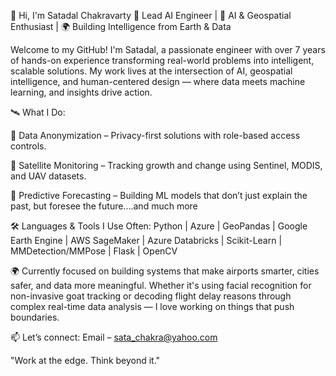 👋 Hi, I'm Satadal Chakravarty
🚀 Lead AI Engineer | 🧠 AI & Geospatial Enthusiast | 🌍 Building Intelligence from Earth & Data

Welcome to my GitHub! I'm Satadal, a passionate engineer with over 7 years of hands-on experience transforming real-world problems into intelligent, scalable solutions. My work lives at the intersection of AI, geospatial intelligence, and human-centered design — where  data meets machine learning, and insights drive action.

🛰️ What I Do:

🔐 Data Anonymization – Privacy-first solutions with role-based access controls.

🌿 Satellite Monitoring – Tracking growth and change using Sentinel, MODIS, and UAV datasets.

🔮 Predictive Forecasting – Building ML models that don’t just explain the past, but foresee the future....and much more

🛠️ Languages & Tools I Use Often:
Python | Azure | GeoPandas | Google Earth Engine | AWS SageMaker | Azure Databricks | Scikit-Learn | MMDetection/MMPose | Flask | OpenCV

🌍 Currently focused on building systems that make airports smarter, cities safer, and data more meaningful. Whether it's using facial recognition for non-invasive goat tracking or decoding flight delay reasons through complex real-time data analysis — I love working on things that push boundaries.

📫 Let’s connect:
Email – sata_chakra@yahoo.com

"Work at the edge. Think beyond it."
